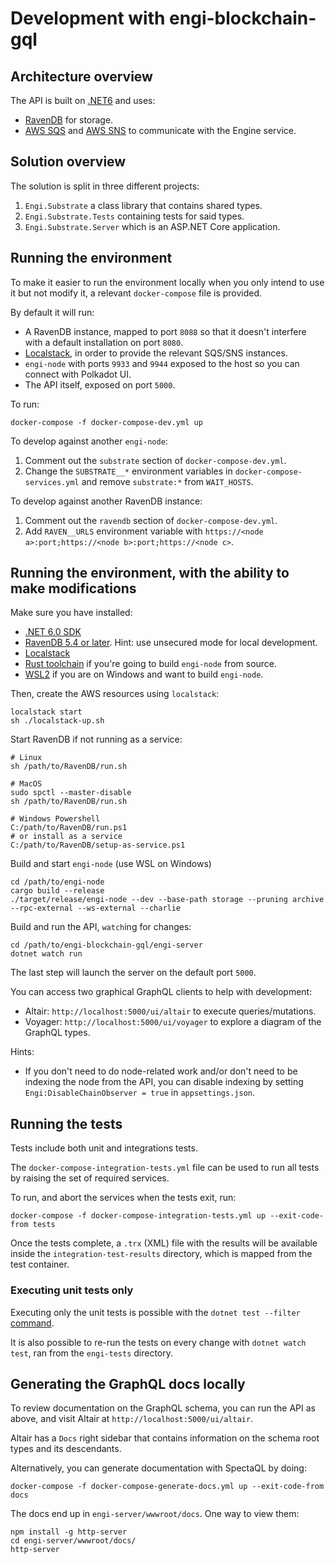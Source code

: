 # Development with engi-blockchain-gql

## Architecture overview

The API is built on [.NET6](https://dotnet.microsoft.com/) and uses:
- [RavenDB](https://ravendb.net/) for storage.
- [AWS SQS](https://aws.amazon.com/sqs/) and [AWS SNS](https://aws.amazon.com/sns/) to communicate with the Engine service.

## Solution overview

The solution is split in three different projects:
1. `Engi.Substrate` a class library that contains shared types.
2. `Engi.Substrate.Tests` containing tests for said types.
3. `Engi.Substrate.Server` which is an ASP.NET Core application.

## Running the environment

To make it easier to run the environment locally when you only intend to use it but not modify it,
a relevant `docker-compose` file is provided.

By default it will run:
- A RavenDB instance, mapped to port `8088` so that it doesn't interfere with a default installation on  port `8080`.
- [Localstack](https://localstack.cloud/), in order to provide the relevant SQS/SNS instances.
- `engi-node` with ports `9933` and `9944` exposed to the host so you can connect with Polkadot UI.
- The API itself, exposed on port `5000`.

To run:
```
docker-compose -f docker-compose-dev.yml up
```

To develop against another `engi-node`:
1. Comment out the `substrate` section of `docker-compose-dev.yml`.
2. Change the `SUBSTRATE__*` environment variables in `docker-compose-services.yml` and remove `substrate:*` from `WAIT_HOSTS`.

To develop against another RavenDB instance:
1. Comment out the `ravendb` section of `docker-compose-dev.yml`.
2. Add `RAVEN__URLS` environment variable with `https://<node a>:port;https://<node b>:port;https://<node c>`.

## Running the environment, with the ability to make modifications

Make sure you have installed:
- [.NET 6.0 SDK](https://dotnet.microsoft.com/en-us/download/dotnet/6.0)
- [RavenDB 5.4 or later](https://ravendb.net/download). Hint: use unsecured mode for local development.
- [Localstack](https://docs.localstack.cloud/get-started/#installation)
- [Rust toolchain](https://www.rust-lang.org/tools/install) if you're going to build `engi-node` from source.
- [WSL2](https://learn.microsoft.com/en-us/windows/wsl/install) if you are on Windows and want to build `engi-node`.

Then, create the AWS resources using `localstack`:

```
localstack start
sh ./localstack-up.sh
```

Start RavenDB if not running as a service:

```
# Linux
sh /path/to/RavenDB/run.sh

# MacOS
sudo spctl --master-disable
sh /path/to/RavenDB/run.sh

# Windows Powershell
C:/path/to/RavenDB/run.ps1 
# or install as a service
C:/path/to/RavenDB/setup-as-service.ps1
```

Build and start `engi-node` (use WSL on Windows)

```
cd /path/to/engi-node
cargo build --release
./target/release/engi-node --dev --base-path storage --pruning archive --rpc-external --ws-external --charlie
```

Build and run the API, `watch`ing for changes:
```
cd /path/to/engi-blockchain-gql/engi-server
dotnet watch run
```

The last step will launch the server on the default port `5000`. 

You can access two graphical GraphQL clients to help with development:
- Altair: `http://localhost:5000/ui/altair` to execute queries/mutations.
- Voyager: `http://localhost:5000/ui/voyager` to explore a diagram of the GraphQL types.

Hints:
- If you don't need to do node-related work and/or don't need to be indexing the node from the API, you can
disable indexing by setting `Engi:DisableChainObserver = true` in `appsettings.json`.

## Running the tests

Tests include both unit and integrations tests.

The `docker-compose-integration-tests.yml` file can be used to run all tests by raising the set of required services.

To run, and abort the services when the tests exit, run:

```
docker-compose -f docker-compose-integration-tests.yml up --exit-code-from tests
```

Once the tests complete, a `.trx` (XML) file with the results will be available inside the `integration-test-results` directory, which is mapped from the test container.

### Executing unit tests only

Executing only the unit tests is possible with the `dotnet test --filter` [command](https://learn.microsoft.com/en-us/dotnet/core/testing/selective-unit-tests?pivots=mstest).

It is also possible to re-run the tests on every change with `dotnet watch test`, ran from the `engi-tests` directory.

## Generating the GraphQL docs locally

To review documentation on the GraphQL schema, you can run the API as above, and visit Altair at `http://localhost:5000/ui/altair`.

Altair has a `Docs` right sidebar that contains information on the schema root types and its descendants.

Alternatively, you can generate documentation with SpectaQL by doing:

```
docker-compose -f docker-compose-generate-docs.yml up --exit-code-from docs
```

The docs end up in `engi-server/wwwroot/docs`. One way to view them:

```
npm install -g http-server
cd engi-server/wwwroot/docs/
http-server
```
